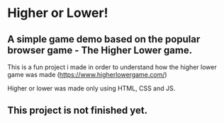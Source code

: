 # Higher or Lower!

## A simple game demo based on the popular browser game - The Higher Lower game. 

This is a fun project i made in order to understand how the higher lower game was made (https://www.higherlowergame.com/)

Higher or lower was made only using HTML, CSS and JS. 

## This project is not finished yet.